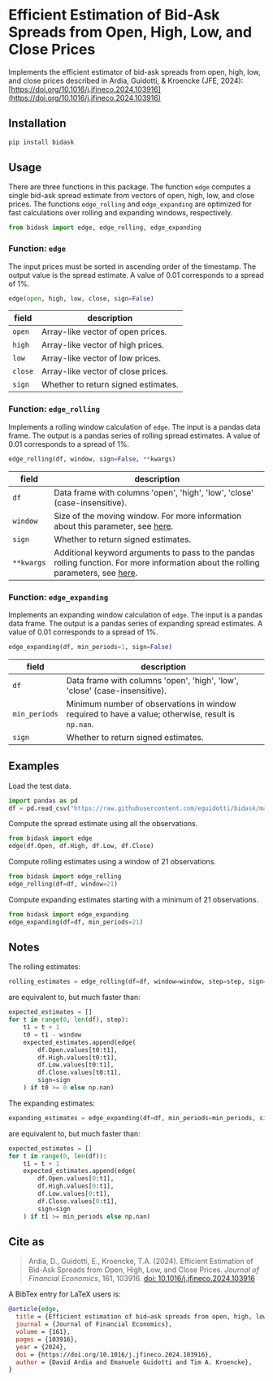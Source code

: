 # Efficient Estimation of Bid-Ask Spreads from Open, High, Low, and Close Prices

Implements the efficient estimator of bid-ask spreads from open, high, low, and close prices described in Ardia, Guidotti, & Kroencke (JFE, 2024): [https://doi.org/10.1016/j.jfineco.2024.103916](https://doi.org/10.1016/j.jfineco.2024.103916)


## Installation

```bash
pip install bidask
```

## Usage

There are three functions in this package. The function `edge` computes a single bid-ask spread estimate from vectors of open, high, low, and close prices. The functions `edge_rolling` and `edge_expanding` are optimized for fast calculations over rolling and expanding windows, respectively.

```python
from bidask import edge, edge_rolling, edge_expanding
```

### Function: `edge`

The input prices must be sorted in ascending order of the timestamp. The output value is the spread estimate. A value of 0.01 corresponds to a spread of 1%.

```python
edge(open, high, low, close, sign=False)
```

| field   | description                         |
| ------- | ----------------------------------- |
| `open`  | Array-like vector of open prices.   |
| `high`  | Array-like vector of high prices.   |
| `low`   | Array-like vector of low prices.    |
| `close` | Array-like vector of close prices.  |
| `sign`  | Whether to return signed estimates. |

### Function: `edge_rolling`

Implements a rolling window calculation of `edge`. The input is a pandas data frame. The output is a pandas series of rolling spread estimates. A value of 0.01 corresponds to a spread of 1%.

```python
edge_rolling(df, window, sign=False, **kwargs)
```

| field      | description                                                  |
| ---------- | ------------------------------------------------------------ |
| `df`       | Data frame with columns 'open', 'high', 'low', 'close' (case-insensitive). |
| `window`   | Size of the moving window. For more information about this parameter, see [here](https://pandas.pydata.org/docs/reference/api/pandas.DataFrame.rolling.html). |
| `sign`     | Whether to return signed estimates.                          |
| `**kwargs` | Additional keyword arguments to pass to the pandas rolling function. For more information about the rolling parameters, see [here](https://pandas.pydata.org/docs/reference/api/pandas.DataFrame.rolling.html). |

### Function: `edge_expanding`

Implements an expanding window calculation of `edge`. The input is a pandas data frame. The output is a pandas series of expanding spread estimates. A value of 0.01 corresponds to a spread of 1%. 

```python
edge_expanding(df, min_periods=1, sign=False)
```

| field         | description                                                  |
| ------------- | ------------------------------------------------------------ |
| `df`          | Data frame with columns 'open', 'high', 'low', 'close' (case-insensitive). |
| `min_periods` | Minimum number of observations in window required to have a value; otherwise, result is `np.nan`. |
| `sign`        | Whether to return signed estimates.                          |

## Examples

Load the test data.

```python
import pandas as pd
df = pd.read_csv("https://raw.githubusercontent.com/eguidotti/bidask/main/pseudocode/ohlc.csv")
```

Compute the spread estimate using all the observations.

```py
from bidask import edge
edge(df.Open, df.High, df.Low, df.Close)
```

Compute rolling estimates using a window of 21 observations.

```py
from bidask import edge_rolling
edge_rolling(df=df, window=21)
```

Compute expanding estimates starting with a minimum of 21 observations.

```py
from bidask import edge_expanding
edge_expanding(df=df, min_periods=21)
```

## Notes

The rolling estimates:

```py
rolling_estimates = edge_rolling(df=df, window=window, step=step, sign=sign)
```

are equivalent to, but much faster than:

```py
expected_estimates = []
for t in range(0, len(df), step):
    t1 = t + 1
    t0 = t1 - window
    expected_estimates.append(edge(
        df.Open.values[t0:t1],
        df.High.values[t0:t1],
        df.Low.values[t0:t1],
        df.Close.values[t0:t1],
        sign=sign
    ) if t0 >= 0 else np.nan)
```

The expanding estimates:

```py
expanding_estimates = edge_expanding(df=df, min_periods=min_periods, sign=sign)
```

are equivalent to, but much faster than:

```py
expected_estimates = []
for t in range(0, len(df)):
    t1 = t + 1
    expected_estimates.append(edge(
        df.Open.values[0:t1],
        df.High.values[0:t1],
        df.Low.values[0:t1],
        df.Close.values[0:t1],
        sign=sign
    ) if t1 >= min_periods else np.nan)
```

## Cite as

> Ardia, D., Guidotti, E., Kroencke, T.A. (2024). Efficient Estimation of Bid-Ask Spreads from Open, High, Low, and Close Prices. *Journal of Financial Economics*, 161, 103916. [doi: 10.1016/j.jfineco.2024.103916](https://doi.org/10.1016/j.jfineco.2024.103916)

A BibTex  entry for LaTeX users is:

```bibtex
@article{edge,
  title = {Efficient estimation of bid–ask spreads from open, high, low, and close prices},
  journal = {Journal of Financial Economics},
  volume = {161},
  pages = {103916},
  year = {2024},
  doi = {https://doi.org/10.1016/j.jfineco.2024.103916},
  author = {David Ardia and Emanuele Guidotti and Tim A. Kroencke},
}
```
